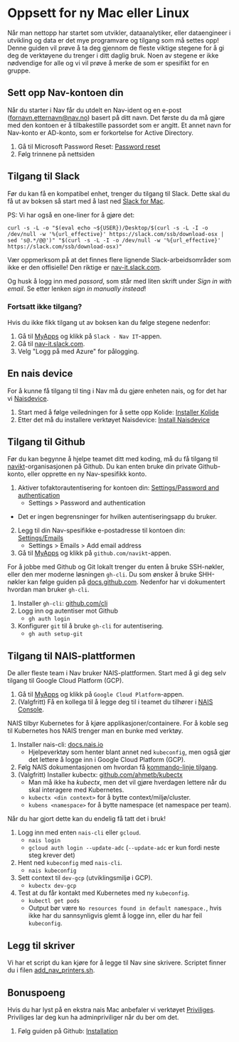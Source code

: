 # Oppsett for ny Mac eller Linux

Når man nettopp har startet som utvikler, dataanalytiker, eller dataengineer i utvikling og data er det mye programvare og tilgang som må settes opp!
Denne guiden vil prøve å ta deg gjennom de fleste viktige stegene for å gi deg de verktøyene du trenger i ditt daglig bruk.
Noen av stegene er ikke nødvendige for alle og vi vil prøve å merke de som er spesifikt for en gruppe.

## Sett opp Nav-kontoen din

Når du starter i Nav får du utdelt en Nav-ident og en e-post (fornavn.etternavn@nav.no) basert på ditt navn.
Det første du da må gjøre med den kontoen er å tilbakestille passordet som er angitt.
Et annet navn for Nav-konto er AD-konto, som er forkortelse for Active Directory.

1. Gå til Microsoft Password Reset: [Password reset](https://aka.ms/sspr)
2. Følg trinnene på nettsiden

## Tilgang til Slack

Før du kan få en kompatibel enhet, trenger du tilgang til Slack.
Dette skal du få ut av boksen så start med å last ned [Slack for Mac](https://slack.com/downloads/mac).

PS: Vi har også en one-liner for å gjøre det:

``` shell
curl -s -L -o "$(eval echo ~${USER})/Desktop/$(curl -s -L -I -o /dev/null -w '%{url_effective}' https://slack.com/ssb/download-osx | sed 's@.*/@@')" "$(curl -s -L -I -o /dev/null -w '%{url_effective}' https://slack.com/ssb/download-osx)"
```

Vær oppmerksom på at det finnes flere lignende Slack-arbeidsområder som ikke er den offisielle!
Den riktige er [nav-it.slack.com](https://nav-it.slack.com).

Og husk å logg inn med *passord*, som står med liten skrift under _Sign in with email_.
Se etter lenken _sign in manually instead_!

### Fortsatt ikke tilgang?

Hvis du ikke fikk tilgang ut av boksen kan du følge stegene nedenfor:

1. Gå til [MyApps](https://myapps.microsoft.com/) og klikk på `Slack - Nav IT`-appen.
2. Gå til [nav-it.slack.com](https://nav-it.slack.com).
3. Velg "Logg på med Azure" for pålogging.

## En nais device

For å kunne få tilgang til ting i Nav må du gjøre enheten nais, og for det har vi [Naisdevice](https://docs.nais.io/operate/naisdevice/).

1. Start med å følge veiledningen for å sette opp Kolide: [Installer Kolide](https://docs.nais.io/operate/naisdevice/how-to/install-kolide/)
2. Etter det må du installere verktøyet Naisdevice: [Install Naisdevice](https://docs.nais.io/operate/naisdevice/how-to/install/)

## Tilgang til Github

Før du kan begynne å hjelpe teamet ditt med koding, må du få tilgang til [navikt](https://github.com/navikt)-organisasjonen på Github.
Du kan enten bruke din private Github-konto, eller opprette en ny Nav-spesifikk konto.

1. Aktiver tofaktorautentisering for kontoen din: [Settings/Password and authentication](https://github.com/settings/security)
    - Settings > Password and authentication
 - Det er ingen begrensninger for hvilken autentiseringsapp du bruker.
2. Legg til din Nav-spesifikke e-postadresse til kontoen din: [Settings/Emails](https://github.com/settings/emails)
    - Settings > Emails > Add email address
3. Gå til [MyApps](https://myapps.microsoft.com/) og klikk på `github.com/navikt`-appen.

For å jobbe med Github og Git lokalt trenger du enten å bruke SSH-nøkler, eller den mer moderne løsningen `gh-cli`.
Du som ønsker å bruke SHH-nøkler kan følge guiden på [docs.github.com](https://docs.github.com/en/authentication/connecting-to-github-with-ssh/generating-a-new-ssh-key-and-adding-it-to-the-ssh-agent).
Nedenfor har vi dokumentert hvordan man bruker `gh-cli`.

1. Installer `gh-cli`: [github.com/cli](https://github.com/cli/cli#installation)
2. Logg inn og autentiser mot Github
    - `gh auth login`
3. Konfigurer `git` til å bruke `gh-cli` for autentisering.
    - `gh auth setup-git`

## Tilgang til NAIS-plattformen

De aller fleste team i Nav bruker NAIS-plattformen.
Start med å gi deg selv tilgang til Google Cloud Platform (GCP).

1. Gå til [MyApps](https://myapps.microsoft.com/) og klikk på `Google Cloud Platform`-appen.
2. (Valgfritt) Få en kollega til å legge deg til i teamet du tilhører i [NAIS Console](https://console.nav.cloud.nais.io/).

NAIS tilbyr Kubernetes for å kjøre applikasjoner/containere.
For å koble seg til Kubernetes hos NAIS trenger man en bunke med verktøy.

1. Installer nais-cli: [docs.nais.io](https://docs.nais.io/operate/cli/how-to/install/)
    - Hjelpeverktøy som henter blant annet ned `kubeconfig`, men også gjør det lettere å logge inn i Google Cloud Platform (GCP).
2. Følg NAIS dokumentasjonen om hvordan få [kommando-linje tilgang](https://docs.nais.io/operate/how-to/command-line-access/).
3. (Valgfritt) Installer kubectx: [github.com/ahmetb/kubectx](https://github.com/ahmetb/kubectx?tab=readme-ov-file#installation)
    - Man må ikke ha _kubectx_, men det vil gjøre hverdagen lettere når du skal interagere med Kubernetes.
    - `kubectx <din context>` for å bytte context/miljø/cluster.
    - `kubens <namespace>` for å bytte namespace (et namespace per team).
    
Når du har gjort dette kan du endelig få tatt det i bruk!

1. Logg inn med enten `nais-cli` eller `gcloud`.
    - `nais login`
    - `gcloud auth login --update-adc` (`--update-adc` er kun fordi neste steg krever det)
2. Hent ned `kubeconfig` med `nais-cli`.
    - `nais kubeconfig`
3. Sett context til `dev-gcp` (utviklingsmiljø i GCP).
    - `kubectx dev-gcp`
4. Test at du får kontakt med Kubernetes med ny `kubeconfig`.
    - `kubectl get pods`
    - Output bør være `No resources found in default namespace.`, hvis ikke har du sannsynligvis glemt å logge inn, eller du har feil `kubeconfig`.

## Legg til skriver

Vi har et script du kan kjøre for å legge til Nav sine skrivere.
Scriptet finner du i filen [add_nav_printers.sh](./add_nav_printers.sh).
    
## Bonuspoeng

Hvis du har lyst på en ekstra nais Mac anbefaler vi verktøyet [Priviliges](https://github.com/SAP/macOS-enterprise-privileges).
Priviliges lar deg kun ha adminpriviliger når du ber om det.

1. Følg guiden på Github: [Installation](https://github.com/SAP/macOS-enterprise-privileges/wiki/Installation)
